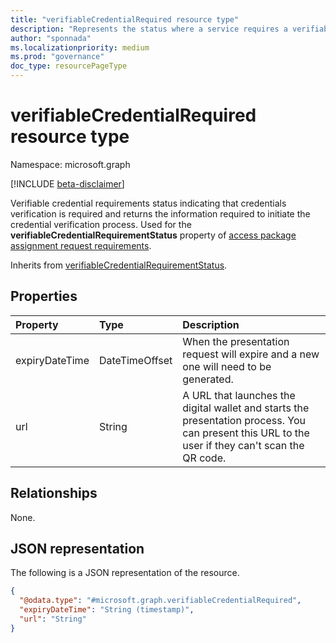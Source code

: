 ```yaml
---
title: "verifiableCredentialRequired resource type"
description: "Represents the status where a service requires a verifiable credential to be presented and it returns the information required to initiate the credential verification process."
author: "sponnada"
ms.localizationpriority: medium
ms.prod: "governance"
doc_type: resourcePageType
---
```


# verifiableCredentialRequired resource type

Namespace: microsoft.graph

[!INCLUDE [beta-disclaimer](../../includes/beta-disclaimer.md)]

Verifiable credential requirements status indicating that credentials verification is required and returns the information required to initiate the credential verification process. Used for the **verifiableCredentialRequirementStatus** property of [access package assignment request requirements](accessPackageAssignmentRequestRequirements.md).

Inherits from [verifiableCredentialRequirementStatus](verifiableCredentialRequirementStatus.md).


## Properties
|Property|Type|Description|
|:---|:---|:---|
|expiryDateTime|DateTimeOffset| When the presentation request will expire and a new one will need to be generated. |
|url|String| A URL that launches the digital wallet and starts the presentation process. You can present this URL to the user if they can't scan the QR code. |

## Relationships
None.

## JSON representation
The following is a JSON representation of the resource.
<!-- {
  "blockType": "resource",
  "@odata.type": "microsoft.graph.verifiableCredentialRequired"
}
-->
``` json
{
  "@odata.type": "#microsoft.graph.verifiableCredentialRequired",
  "expiryDateTime": "String (timestamp)",
  "url": "String"
}
```
